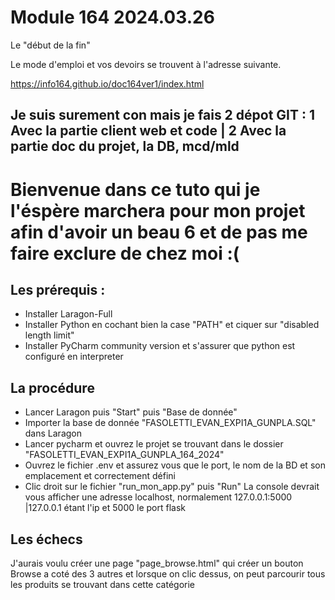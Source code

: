 # Module 164 2024.03.26

Le "début de la fin"

Le mode d'emploi et vos devoirs se trouvent à l'adresse suivante.

https://info164.github.io/doc164ver1/index.html

Je suis surement con mais je fais 2 dépot GIT : 1 Avec la partie client web et code | 2 Avec la partie doc du projet, la DB, mcd/mld
------------------------------------------------------------------------------------------------------------------------------------------------------------
# Bienvenue dans ce tuto qui je l'éspère marchera pour mon projet afin d'avoir un beau 6 et de pas me faire exclure de chez moi :(

## Les prérequis : 
- Installer Laragon-Full
- Installer Python en cochant bien la case "PATH" et ciquer sur "disabled length limit"
- Installer PyCharm community version et s'assurer que python est configuré en interpreter
## La procédure 
- Lancer Laragon puis "Start" puis "Base de donnée"
- Importer la base de donnée "FASOLETTI_EVAN_EXPI1A_GUNPLA.SQL" dans Laragon
- Lancer pycharm et ouvrez le projet se trouvant dans le dossier "FASOLETTI_EVAN_EXPI1A_GUNPLA_164_2024"
- Ouvrez le fichier .env et assurez vous que le port, le nom de la BD et son emplacement et correctement défini
- Clic droit sur le fichier "run_mon_app.py" puis "Run"
La console devrait vous afficher une adresse localhost, normalement 127.0.0.1:5000 |127.0.0.1 étant l'ip et 5000 le port flask
## Les échecs 
J'aurais voulu créer une page "page_browse.html" qui créer un bouton Browse a coté des 3 autres et lorsque on clic dessus, on peut parcourir tous les produits se trouvant dans cette catégorie
